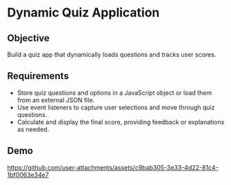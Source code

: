 # Dynamic Quiz Application

## Objective
Build a quiz app that dynamically loads questions and tracks user scores.
## Requirements
- Store quiz questions and options in a JavaScript object or load them from an external JSON file.
- Use event listeners to capture user selections and move through quiz questions.
- Calculate and display the final score, providing feedback or explanations as needed.
## Demo

https://github.com/user-attachments/assets/c9bab305-3e33-4d22-81c4-1bf0063e34e7
